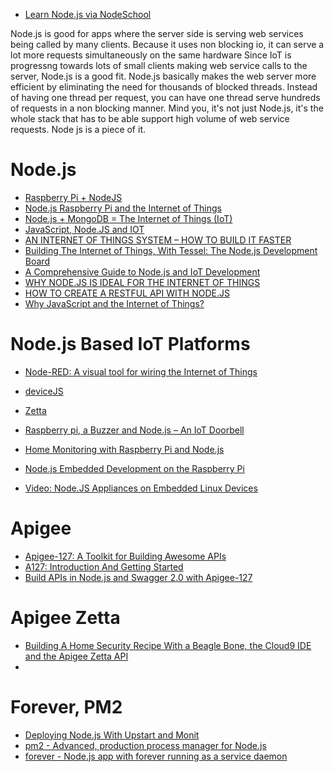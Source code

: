 * [Learn Node.js via NodeSchool](http://nodeschool.io/)

Node.js is good for apps where the server side is serving web services being called by many clients.
Because it uses non blocking io,
it can serve a lot more requests simultaneously on the same hardware
Since IoT is progressng towards lots of small clients making web service calls to the server,
Node.js is a good fit.
Node.js basically makes the web server more efficient by eliminating the need for thousands of blocked threads.
Instead of having one thread per request,
you can have one thread serve hundreds of requests in a non blocking manner.
Mind you, it's not just Node.js,
it's the whole stack that has to be able support high volume of web service requests. Node js is a piece of it.

# Node.js
* [Raspberry Pi + NodeJS](http://weworkweplay.com/play/raspberry-pi-nodejs/)
* [Node.js Raspberry Pi and the Internet of Things](https://vimeo.com/110600770)
* [Node.js + MongoDB = The Internet of Things (IoT)](http://ilikekillnerds.com/2014/08/node-js-mongodb-the-internet-of-things-iot/)
* [JavaScript, Node.JS and IOT](http://oguzbastemur.blogspot.com/2015/04/javascript-nodejs-and-iot.html)
* [AN INTERNET OF THINGS SYSTEM – HOW TO BUILD IT FASTER](http://www.nearform.com/nodecrunch/internet-of-things-how-to-build-it-faster/)
* [Building The Internet of Things, With Tessel: The Node.js Development Board](http://www.makeuseof.com/tag/building-internet-things-tessel-node-js-development-board/)
* [A Comprehensive Guide to Node.js and IoT Development](http://www.lifehacker.co.uk/2015/03/06/comprehensive-guide-node-js-iot-development)
* [WHY NODE.JS IS IDEAL FOR THE INTERNET OF THINGS](http://www.programmableweb.com/news/why-node.js-ideal-internet-things/analysis/2014/07/31)
* [HOW TO CREATE A RESTFUL API WITH NODE.JS](http://www.programmableweb.com/news/how-to-create-restful-api-node.js/how-to/2014/06/11)
* [Why JavaScript and the Internet of Things?](http://www.sitepoint.com/javascript-internet-things/)

# Node.js Based IoT Platforms
* [Node-RED: A visual tool for wiring the Internet of Things](http://nodered.org/)
* [deviceJS](http://devicejs.org/)
* [Zetta](http://www.zettajs.org/)

* [Raspberry pi, a Buzzer and Node.js – An IoT Doorbell](http://thejackalofjavascript.com/rpi-buzzer-node-iot-doorbell/)
* [Home Monitoring with Raspberry Pi and Node.js](https://www.hackster.io/andreioros/home-monitoring-with-raspberry-pi-and-node-js-8ec795)
* [Node.js Embedded Development on the Raspberry Pi](https://learn.adafruit.com/node-embedded-development/why-node-dot-js)
* [Video: Node.JS Appliances on Embedded Linux Devices](https://www.youtube.com/watch?v=92Zh8b4W570)

# Apigee
* [Apigee-127: A Toolkit for Building Awesome APIs](http://apigee.com/about/blog/developer/apigee-127-toolkit-building-awesome-apis)
* [A127: Introduction And Getting Started](https://www.youtube.com/watch?v=KL1kAH2ipBw)
* [Build APIs in Node.js and Swagger 2.0 with Apigee-127](https://www.youtube.com/watch?v=Fw43z14Y1Xw)

# Apigee Zetta
* [Building A Home Security Recipe With a Beagle Bone, the Cloud9 IDE and the Apigee Zetta API](http://thenewstack.io/building-a-home-security-recipe-with-a-beagle-bone-the-cloud9-ide-and-the-apigee-zetta-api/)
* []()

# Forever, PM2
* [Deploying Node.js With Upstart and Monit](https://howtonode.org/deploying-node-upstart-monit)
* [pm2 - Advanced, production process manager for Node.js]()
* [forever - Node.js app with forever running as a service daemon](http://www.slidequest.com/q/70ang)
